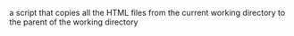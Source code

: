 a script that copies all the HTML files from the current working directory to the parent of the working directory
